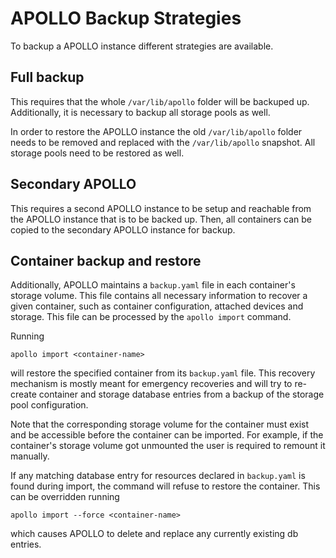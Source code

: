 # APOLLO Backup Strategies

To backup a APOLLO instance different strategies are available.

## Full backup
This requires that the whole `/var/lib/apollo` folder will be backuped up.
Additionally, it is necessary to backup all storage pools as well.

In order to restore the APOLLO instance the old `/var/lib/apollo` folder needs to be
removed and replaced with the `/var/lib/apollo` snapshot. All storage pools
need to be restored as well.

## Secondary APOLLO
This requires a second APOLLO instance to be setup and reachable from the APOLLO
instance that is to be backed up. Then, all containers can be copied to the
secondary APOLLO instance for backup.

## Container backup and restore
Additionally, APOLLO maintains a `backup.yaml` file in each container's storage
volume. This file contains all necessary information to recover a given
container, such as container configuration, attached devices and storage.
This file can be processed by the `apollo import` command.

Running 

```
apollo import <container-name>
```

will restore the specified container from its `backup.yaml` file.  This
recovery mechanism is mostly meant for emergency recoveries and will try to
re-create container and storage database entries from a backup of the storage
pool configuration.

Note that the corresponding storage volume for the container must exist and be
accessible before the container can be imported.  For example, if the
container's storage volume got unmounted the user is required to remount it
manually.

If any matching database entry for resources declared in `backup.yaml` is found
during import, the command will refuse to restore the container.  This can be
overridden running 

```
apollo import --force <container-name>
```

which causes APOLLO to delete and replace any currently existing db entries.
